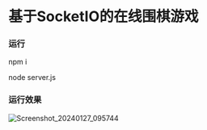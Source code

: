 # 基于SocketIO的在线围棋游戏

### 运行
 npm i

 node server.js

 ### 运行效果
 ![Screenshot_20240127_095744](https://github.com/lvchenjia/socketio-go-game/assets/42538704/0c922222-9fe3-4b5d-a102-9758b7770487)
